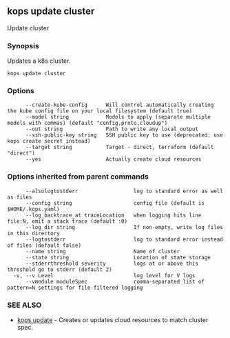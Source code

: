## kops update cluster

Update cluster

### Synopsis


Updates a k8s cluster.

```
kops update cluster
```

### Options

```
      --create-kube-config      Will control automatically creating the kube config file on your local filesystem (default true)
      --model string            Models to apply (separate multiple models with commas) (default "config,proto,cloudup")
      --out string              Path to write any local output
      --ssh-public-key string   SSH public key to use (deprecated: use kops create secret instead)
      --target string           Target - direct, terraform (default "direct")
      --yes                     Actually create cloud resources
```

### Options inherited from parent commands

```
      --alsologtostderr                  log to standard error as well as files
      --config string                    config file (default is $HOME/.kops.yaml)
      --log_backtrace_at traceLocation   when logging hits line file:N, emit a stack trace (default :0)
      --log_dir string                   If non-empty, write log files in this directory
      --logtostderr                      log to standard error instead of files (default false)
      --name string                      Name of cluster
      --state string                     Location of state storage
      --stderrthreshold severity         logs at or above this threshold go to stderr (default 2)
  -v, --v Level                          log level for V logs
      --vmodule moduleSpec               comma-separated list of pattern=N settings for file-filtered logging
```

### SEE ALSO
* [kops update](kops_update.md)	 - Creates or updates cloud resources to match cluster spec.

